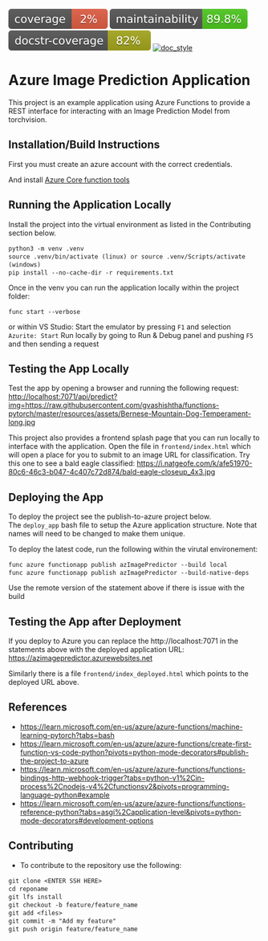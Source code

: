 [![testcoverage](/doc/testcoverage_badge.svg)](/doc/testcoverage.txt)
[![maintainability](/doc/maintainability_badge.svg)](/doc/maintainability.txt)
[![docstring_coverage](/doc/docstringcoverage_badge.svg)](/doc/docstringcoverage.txt)
[![doc_style](https://img.shields.io/badge/%20style-numpy-459db9.svg)](https://numpydoc.readthedocs.io/en/latest/format.html)

# Azure Image Prediction Application
This project is an example application using Azure Functions to provide a REST interface 
for interacting with an Image Prediction Model from torchvision.


## Installation/Build Instructions
First you must create an azure account with the correct credentials.

And install [Azure Core function tools](https://learn.microsoft.com/en-us/azure/azure-functions/functions-run-local?tabs=linux%2Cisolated-process%2Cnode-v4%2Cpython-v2%2Chttp-trigger%2Ccontainer-apps&pivots=programming-language-csharp#install-the-azure-functions-core-tools)


## Running the Application Locally
Install the project into the virtual environment as listed in the Contributing section below.
```commandline
python3 -m venv .venv
source .venv/bin/activate (linux) or source .venv/Scripts/activate (windows)
pip install --no-cache-dir -r requirements.txt
```

Once in the venv you can run the application locally within the project folder:
```commandline
func start --verbose
```
or within VS Studio:
Start the emulator by pressing `F1` and selection `Azurite: Start`
Run locally by going to Run & Debug panel and pushing `F5` and then sending a request


## Testing the App Locally
Test the app by opening a browser and running the following request:
<http://localhost:7071/api/predict?img=https://raw.githubusercontent.com/gvashishtha/functions-pytorch/master/resources/assets/Bernese-Mountain-Dog-Temperament-long.jpg>

This project also provides a frontend splash page that you can run locally to interface with the application.
Open the file in `frontend/index.html` which will open a place for you to submit to an image URL for classification.
Try this one to see a bald eagle classified: <https://i.natgeofe.com/k/afe51970-80c6-46c3-b047-4c407c72d874/bald-eagle-closeup_4x3.jpg>

## Deploying the App

To deploy the project see the publish-to-azure project below.  
The `deploy_app` bash file to setup the Azure application structure.
Note that names will need to be changed to make them unique.

To deploy the latest code, run the following within the virutal environement:
```commandline
func azure functionapp publish azImagePredictor --build local
func azure functionapp publish azImagePredictor --build-native-deps
```
Use the remote version of the statement above if there is issue with the build

## Testing the App after Deployment

If you deploy to Azure you can replace the http://localhost:7071 in the statements above with 
the deployed application URL: <https://azimagepredictor.azurewebsites.net>

Similarly there is a file `frontend/index_deployed.html` which points to the deployed URL above.


## References
* https://learn.microsoft.com/en-us/azure/azure-functions/machine-learning-pytorch?tabs=bash
* https://learn.microsoft.com/en-us/azure/azure-functions/create-first-function-vs-code-python?pivots=python-mode-decorators#publish-the-project-to-azure
* https://learn.microsoft.com/en-us/azure/azure-functions/functions-bindings-http-webhook-trigger?tabs=python-v1%2Cin-process%2Cnodejs-v4%2Cfunctionsv2&pivots=programming-language-python#example
* https://learn.microsoft.com/en-us/azure/azure-functions/functions-reference-python?tabs=asgi%2Capplication-level&pivots=python-mode-decorators#development-options

## Contributing
* To contribute to the repository use the following:
```commandline
git clone <ENTER SSH HERE>
cd reponame
git lfs install
git checkout -b feature/feature_name
git add <files>
git commit -m "Add my feature"
git push origin feature/feature_name
```

